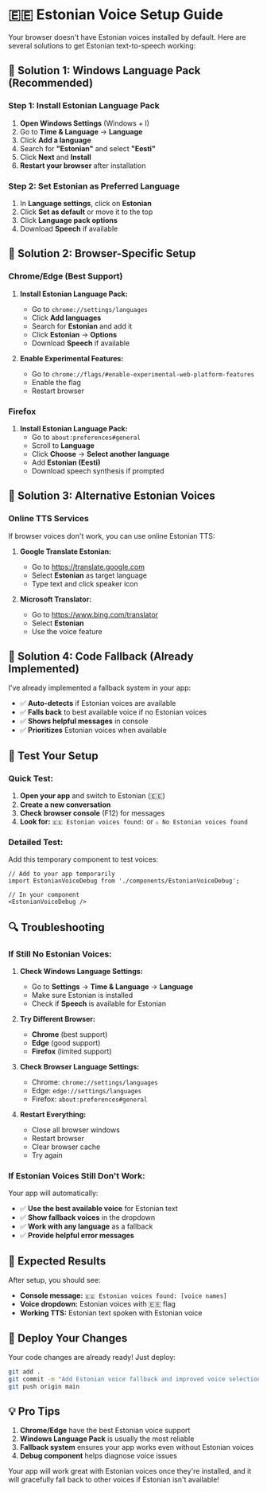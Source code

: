 # 🇪🇪 Estonian Voice Setup Guide

Your browser doesn't have Estonian voices installed by default. Here are several solutions to get Estonian text-to-speech working:

## 🔧 **Solution 1: Windows Language Pack (Recommended)**

### **Step 1: Install Estonian Language Pack**
1. **Open Windows Settings** (Windows + I)
2. Go to **Time & Language** → **Language**
3. Click **Add a language**
4. Search for **"Estonian"** and select **"Eesti"**
5. Click **Next** and **Install**
6. **Restart your browser** after installation

### **Step 2: Set Estonian as Preferred Language**
1. In **Language settings**, click on **Estonian**
2. Click **Set as default** or move it to the top
3. Click **Language pack options**
4. Download **Speech** if available

## 🔧 **Solution 2: Browser-Specific Setup**

### **Chrome/Edge (Best Support)**
1. **Install Estonian Language Pack:**
   - Go to `chrome://settings/languages`
   - Click **Add languages**
   - Search for **Estonian** and add it
   - Click **Estonian** → **Options**
   - Download **Speech** if available

2. **Enable Experimental Features:**
   - Go to `chrome://flags/#enable-experimental-web-platform-features`
   - Enable the flag
   - Restart browser

### **Firefox**
1. **Install Estonian Language Pack:**
   - Go to `about:preferences#general`
   - Scroll to **Language**
   - Click **Choose** → **Select another language**
   - Add **Estonian (Eesti)**
   - Download speech synthesis if prompted

## 🔧 **Solution 3: Alternative Estonian Voices**

### **Online TTS Services**
If browser voices don't work, you can use online Estonian TTS:

1. **Google Translate Estonian:**
   - Go to https://translate.google.com
   - Select **Estonian** as target language
   - Type text and click speaker icon

2. **Microsoft Translator:**
   - Go to https://www.bing.com/translator
   - Select **Estonian**
   - Use the voice feature

## 🔧 **Solution 4: Code Fallback (Already Implemented)**

I've already implemented a fallback system in your app:

- ✅ **Auto-detects** if Estonian voices are available
- ✅ **Falls back** to best available voice if no Estonian voices
- ✅ **Shows helpful messages** in console
- ✅ **Prioritizes** Estonian voices when available

## 🧪 **Test Your Setup**

### **Quick Test:**
1. **Open your app** and switch to Estonian (🇪🇪)
2. **Create a new conversation**
3. **Check browser console** (F12) for messages
4. **Look for:** `🇪🇪 Estonian voices found:` or `⚠️ No Estonian voices found`

### **Detailed Test:**
Add this temporary component to test voices:

```tsx
// Add to your app temporarily
import EstonianVoiceDebug from './components/EstonianVoiceDebug';

// In your component
<EstonianVoiceDebug />
```

## 🔍 **Troubleshooting**

### **If Still No Estonian Voices:**

1. **Check Windows Language Settings:**
   - Go to **Settings** → **Time & Language** → **Language**
   - Make sure Estonian is installed
   - Check if **Speech** is available for Estonian

2. **Try Different Browser:**
   - **Chrome** (best support)
   - **Edge** (good support)
   - **Firefox** (limited support)

3. **Check Browser Language Settings:**
   - Chrome: `chrome://settings/languages`
   - Edge: `edge://settings/languages`
   - Firefox: `about:preferences#general`

4. **Restart Everything:**
   - Close all browser windows
   - Restart browser
   - Clear browser cache
   - Try again

### **If Estonian Voices Still Don't Work:**

Your app will automatically:
- ✅ **Use the best available voice** for Estonian text
- ✅ **Show fallback voices** in the dropdown
- ✅ **Work with any language** as a fallback
- ✅ **Provide helpful error messages**

## 🎯 **Expected Results**

After setup, you should see:
- **Console message:** `🇪🇪 Estonian voices found: [voice names]`
- **Voice dropdown:** Estonian voices with 🇪🇪 flag
- **Working TTS:** Estonian text spoken with Estonian voice

## 🚀 **Deploy Your Changes**

Your code changes are already ready! Just deploy:

```bash
git add .
git commit -m "Add Estonian voice fallback and improved voice selection"
git push origin main
```

## 💡 **Pro Tips**

1. **Chrome/Edge** have the best Estonian voice support
2. **Windows Language Pack** is usually the most reliable
3. **Fallback system** ensures your app works even without Estonian voices
4. **Debug component** helps diagnose voice issues

Your app will work great with Estonian voices once they're installed, and it will gracefully fall back to other voices if Estonian isn't available!
